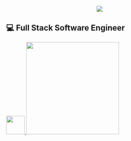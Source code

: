 


<p align="center">
  <img src="https://capsule-render.vercel.app/api?type=waving&color=timeGradient&height=300&section=header&text=Hello!&fontSize=90" />
  
</p>
 
💻 Full Stack Software Engineer
---



<a href="https://www.linkedin.com/in/edwardjxchen/" >
<img src="https://cdn2.iconfinder.com/data/icons/social-media-2285/512/1_Linkedin_unofficial_colored_svg-512.png" height="50">
  

<img src="https://github.com/user-attachments/assets/776ed4aa-9301-408c-a641-f3738e0bde89" width="250" />







<!--
**EddieC97/EddieC97** is a ✨ _special_ ✨ repository because its `README.md` (this file) appears on your GitHub profile.

Here are some ideas to get you started:

- 🔭 I’m currently working on ...
- 🌱 I’m currently learning ...
- 👯 I’m looking to collaborate on ...
- 🤔 I’m looking for help with ...
- 💬 Ask me about ...
- 📫 How to reach me: ...
- 😄 Pronouns: ...
- ⚡ Fun fact: ...
-->
